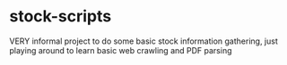 # stock-scripts
VERY informal project to do some basic stock information gathering, just playing around to learn basic web crawling and PDF parsing
